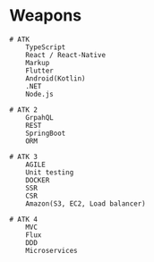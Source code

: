 # Weapons
    # ATK
        TypeScript
        React / React-Native
        Markup
        Flutter
        Android(Kotlin)
        .NET
        Node.js

    # ATK 2
        GrpahQL
        REST
        SpringBoot
        ORM
    
    # ATK 3
        AGILE
        Unit testing
        DOCKER
        SSR
        CSR
        Amazon(S3, EC2, Load balancer)

    # ATK 4
        MVC
        Flux
        DDD
        Microservices